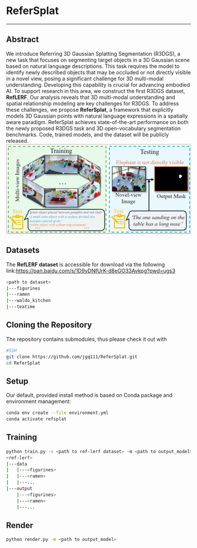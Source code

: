 # ReferSplat

---
## Abstract
We introduce Referring 3D Gaussian Splatting
Segmentation (R3DGS), a new task that focuses
on segmenting target objects in a 3D Gaussian
scene based on natural language descriptions.
This task requires the model to identify newly
described objects that may be occluded or not
directly visible in a novel view, posing a significant challenge for 3D multi-modal understanding. Developing this capability is crucial for advancing embodied AI. To support research in this
area, we construct the first R3DGS dataset, **RefLERF**. Our analysis reveals that 3D multi-modal
understanding and spatial relationship modeling
are key challenges for R3DGS. To address these
challenges, we propose **ReferSplat**, a framework
that explicitly models 3D Gaussian points with
natural language expressions in a spatially aware
paradigm. ReferSplat achieves state-of-the-art
performance on both the newly proposed R3DGS
task and 3D open-vocabulary segmentation benchmarks. Code, trained models, and the dataset will
be publicly released.
![ReferSplat Example](teaser.png)
## Datasets
The **RefLERF dataset** is accessible for download via the following link:https://pan.baidu.com/s/1D9yDNfUrK-d8eGO33Avkpg?pwd=ugs3
```bash
<path to dataset>
|---figurines
|---ramen
|---waldo_kitchen
|---teatime
```

## Cloning the Repository
The repository contains submodules, thus please check it out with
```bash
#SSH
git clone https://github.com/jgq111/ReferSplat.git
cd ReferSplat
```
## Setup
Our default, provided install method is based on Conda package and environment management:
```bash
conda env create --file environment.yml
conda activate refsplat
```
## Training
```bash
python train.py -s <path to ref-lerf dataset> -m <path to output_model>
<ref-lerf>
|---data
|   |---<figurines>
|   |---<ramen>
|   |---...
|---output
    |---<figurines>
    |---<ramen>
    |---...
```

## Render
```bash
python render.py -m <path to output_model>
```
